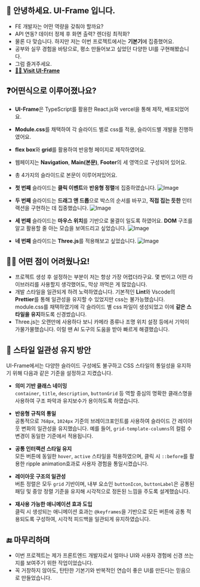 ## 🙌 안녕하세요. UI-Frame 입니다.

- FE 개발자는 어떤 역량을 갖춰야 할까요?
- API 연동? 데이터 정제 후 화면 출력? 렌더링 최적화?
- 물론 다 맞습니다. 하지만 저는 이번 프로젝트에서는 **기본기**에 집중했어요.
- 공부와 실무 경험을 바탕으로, 평소 만들어보고 싶었던 다양한 UI를 구현해봤습니다.
- 그럼 즐겨주세요.
- **[🙋‍♂️ Visit UI-Frame](https://ui-frame.vercel.app/)**

## ❓어떤식으로 이루어졌나요?

- **UI-Frame**은 TypeScript를 활용한 React.js와 vercel을 통해 제작, 배포되었어요.
- **Module.css**를 채택하여 각 슬라이드 별로 css를 적용, 슬라이드별 개발을 진행하였어요.
- **flex box**와 **grid**를 활용하여 반응형 페이지로 제작하였어요.
- 웹페이지는 **Navigation**, **Main(본문)**, **Footer**의 세 영역으로 구성되어 있어요.
- 총 4가지의 슬라이드로 본문이 이루어져있어요.
  
- **첫 번째** 슬라이드는 **클릭 이벤트**와 **반응형 정렬**에 집중하였습니다.
  ![Image](https://github.com/user-attachments/assets/169ec4d6-52a8-45ae-a608-8a4bc362bf4b)
  
- **두 번째** 슬라이드는 **드래그 앤 드롭**으로 박스의 순서를 바꾸고, **직접 집는 듯한** 인터랙션을 구현하는 데 집중했습니다.
  ![Image](https://github.com/user-attachments/assets/95fe8a10-6eda-4a31-972f-85f2f5c83b6a)
  
- **세 번째** 슬라이드는 **마우스 위치**를 기반으로 물결이 일도록 하였어요. **DOM** 구조를 알고 활용할 줄 아는 모습을 보여드리고 싶었습니다.
  ![Image](https://github.com/user-attachments/assets/538b4c74-1faf-40c8-b3ab-f0b04148191e)
  
- **네 번째** 슬라이드는 **Three.js**를 적용해보고 싶었습니다.
  ![Image](https://github.com/user-attachments/assets/876fd48c-1827-4537-892e-6fcb37ab3c99)

## 🙋‍♀️ 어떤 점이 어려웠나요!

- 프로젝트 생성 후 설정하는 부분이 저는 항상 가장 어렵더라구요. 몇 번이고 어떤 라이브러리를 사용할지 생각했어도, 막상 까먹은 게 많았습니다.
- 개발 스타일을 일관되게 하려 노력하였습니다. 기본적인 **Lint**와 Vscode의 **Prettier**를 통해 일관성을 유지할 수 있었지만 css는 불가능했습니다. module.css를 채택하였기에 각 슬라이드 별 css 파일이 생성되었고 이에 **같은 스타일을 유지**하도록 신경썼습니다.
- Three.js는 오랜만에 사용하다 보니 카메라 종류나 조명 위치 설정 등에서 기억이 가물가물했습니다. 이럴 땐 AI 도구의 도움을 받아 빠르게 해결했습니다.

## 🎨 스타일 일관성 유지 방안

UI-Frame에서는 다양한 슬라이드 구성에도 불구하고 CSS 스타일의 통일성을 유지하기 위해 다음과 같은 기준을 설정하고 지켰습니다.

- **의미 기반 클래스 네이밍**  
  `container`, `title`, `description`, `buttonGrid` 등 역할 중심의 명확한 클래스명을 사용하여 구조 파악과 유지보수가 용이하도록 하였습니다.

- **반응형 규칙의 통일**  
  공통적으로 `768px`, `1024px` 기준의 브레이크포인트를 사용하여 슬라이드 간 레이아웃 변화의 일관성을 유지했습니다. 예를 들어, `grid-template-columns`의 컬럼 수 변경이 동일한 기준에서 적용됩니다.

- **공통 인터랙션 스타일 유지**  
  모든 버튼에 동일한 `hover`, `active` 스타일을 적용하였으며, 클릭 시 `::before`를 활용한 ripple animation효과로 사용자 경험을 통일시켰습니다.

- **레이아웃 구조의 일관성**  
  버튼 정렬은 모두 `grid` 기반이며, 내부 요소인 `buttonIcon`, `buttonLabel`은 공통된 패딩 및 중앙 정렬 기준을 유지해 시각적으로 정돈된 느낌을 주도록 설계했습니다.

- **재사용 가능한 애니메이션 효과 도입**  
  클릭 시 생성되는 애니메이션 효과는 `@keyframes`을 기반으로 모든 버튼에 공통 적용되도록 구성하여, 시각적 피드백을 일관되게 유지하였습니다.

## 🔚 마무리하며

- 이번 프로젝트는 제가 프론트엔드 개발자로서 얼마나 UI와 사용자 경험에 신경 쓰는지를 보여주기 위한 작업이었습니다.
- 꼭 거창하지 않아도, 탄탄한 기본기와 반복적인 연습이 좋은 UI를 만든다는 믿음으로 만들었습니다.
